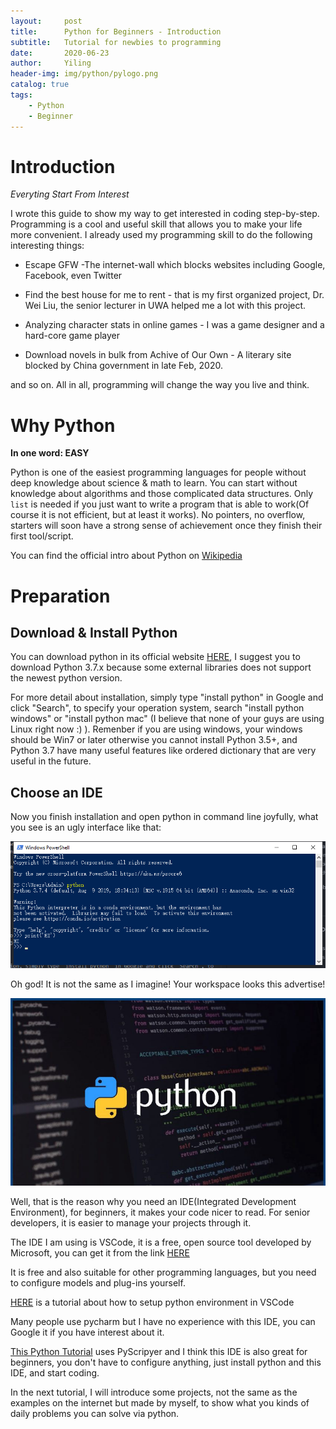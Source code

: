 ```yaml
---
layout:     post
title:      Python for Beginners - Introduction
subtitle:   Tutorial for newbies to programming
date:       2020-06-23
author:     Yiling
header-img: img/python/pylogo.png
catalog: true
tags:
    - Python
    - Beginner
---
```


# Introduction

*Everyting Start From Interest*

I wrote this guide to show my way to get interested in coding step-by-step. Programming is a cool and useful skill that allows you to make your life more convenient. I already used my programming skill to do the following interesting things:

- Escape GFW -The internet-wall which blocks websites including Google, Facebook, even Twitter

- Find the best house for me to rent - that is my first organized project, Dr. Wei Liu, the senior lecturer in UWA helped me a lot with this project.

- Analyzing character stats in online games - I was a game designer and a hard-core game player

- Download novels in bulk from Achive of Our Own - A literary site blocked by China government in late Feb, 2020.

and so on. All in all, programming will change the way you live and think.

# Why Python

**In one word: EASY**

Python is one of the easiest programming languages for people without deep knowledge about science & math to learn. You can start without knowledge about algorithms and those complicated data structures. Only ```list``` is needed if you just want to write a program that is able to work(Of course it is not efficient, but at least it works). No pointers, no overflow, starters will soon have a strong sense of achievement once they finish their first tool/script.

You can find the official intro about Python on [Wikipedia](https://en.wikipedia.org/wiki/Python_(programming_language))

# Preparation

## Download & Install Python

You can download python in its official website [HERE](https://www.python.org/downloads/), I suggest you to download Python 3.7.x because some external libraries does not support the newest python version.

For more detail about installation, simply type "install python" in Google and click "Search", to specify your operation system, search "install python windows" or "install python mac" (I believe that none of your guys are using Linux right now :) ). Remenber if you are using windows, your windows should be Win7 or later otherwise you cannot install Python 3.5+, and Python 3.7 have many useful features like ordered dictionary that are very useful in the future.

## Choose an IDE

Now you finish installation and open python in command line joyfully, what you see is an ugly interface like that: 

![Python Console](img\python\pywinconsole.png)

Oh god! It is not the same as I imagine! Your workspace looks this advertise!

![Python Advertise](img\python\py_code.jpeg)

Well, that is the reason why you need an IDE(Integrated Development Environment), for beginners, it makes your code nicer to read. For senior developers, it is easier to manage your projects through it.

The IDE I am using is VSCode, it is a free, open source tool developed by Microsoft, you can get it from the link [HERE](https://code.visualstudio.com/)

It is free and also suitable for other programming languages, but you need to configure models and plug-ins yourself.

[HERE](https://dzone.com/articles/vs-code-setup-for-python-development-and-testing) is a tutorial about how to setup python environment in VSCode

Many people use pycharm but I have no experience with this IDE, you can Google it if you have interest about it.

[This Python Tutorial](https://www.youtube.com/playlist?list=PLJR1V_NHIKrCkswPMULzQFHpYa57ZFGbs) uses PyScripyer and I think this IDE is also great for beginners, you don't have to configure anything, just install python and this IDE, and start coding.

In the next tutorial, I will introduce some projects, not the same as the examples on the internet but made by myself, to show what you kinds of daily problems you can solve via python.
